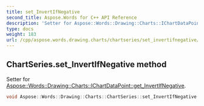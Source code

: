 ```yaml
---
title: set_InvertIfNegative
second_title: Aspose.Words for C++ API Reference
description: 'Setter for Aspose::Words::Drawing::Charts::IChartDataPoint::get_InvertIfNegative.'
type: docs
weight: 183
url: /cpp/aspose.words.drawing.charts/chartseries/set_invertifnegative/
---
```

## ChartSeries.set_InvertIfNegative method


Setter for [Aspose::Words::Drawing::Charts::IChartDataPoint::get_InvertIfNegative](../../ichartdatapoint/get_invertifnegative/).

```cpp
void Aspose::Words::Drawing::Charts::ChartSeries::set_InvertIfNegative(bool value) override
```

